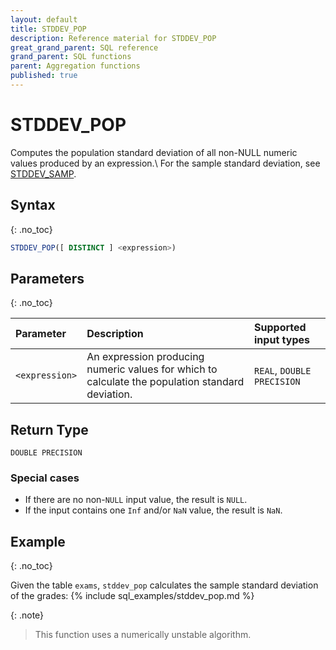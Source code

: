```yaml
---
layout: default
title: STDDEV_POP
description: Reference material for STDDEV_POP
great_grand_parent: SQL reference
grand_parent: SQL functions
parent: Aggregation functions
published: true
---
```


# STDDEV\_POP

Computes the population standard deviation of all non-NULL numeric values produced by an expression.\\
For the sample standard deviation, see [STDDEV_SAMP](stddev-samp.md).

## Syntax
{: .no_toc}

```sql
STDDEV_POP([ DISTINCT ] <expression>)
```
## Parameters 
{: .no_toc}

| Parameter | Description               | Supported input types |
| :--------- | :----------------------------------- | :--------|
| `<expression>`  | An expression producing numeric values for which to calculate the population standard deviation. | `REAL`, `DOUBLE PRECISION` <!-- Any numeric type-->|

## Return Type
`DOUBLE PRECISION` <!--for `REAL` and `DOUBLE PRECISION` input types.-->
<!-- `NUMERIC` for serial and `NUMERIC` input types (not yet supported)-->

### Special cases
- If there are no non-`NULL` input value, the result is `NULL`.
- If the input contains one `Inf` and/or `NaN` value, the result is `NaN`.

## Example
{: .no_toc}

Given the table `exams`, `stddev_pop` calculates the sample standard deviation of the grades:
{% include sql_examples/stddev_pop.md %}

{: .note}
> This function uses a numerically unstable algorithm.

